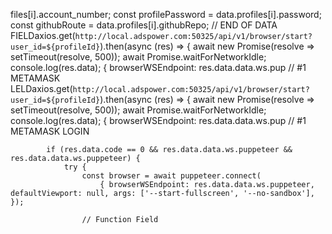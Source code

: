files[i].account_number;
        const profilePassword = data.profiles[i].password;
        const githubRoute = data.profiles[i].githubRepo;
        // END OF DATA FIELDaxios.get(`http://local.adspower.com:50325/api/v1/browser/start?user_id=${profileId}`).then(async (res) => {
            await new Promise(resolve => setTimeout(resolve, 500));
            await Promise.waitForNetworkIdle;
            console.log(res.data);
                        { browserWSEndpoint: res.data.data.ws.pup
                    // #1 METAMASK LELDaxios.get(`http://local.adspower.com:50325/api/v1/browser/start?user_id=${profileId}`).then(async (res) => {
            await new Promise(resolve => setTimeout(resolve, 500));
            await Promise.waitForNetworkIdle;
            console.log(res.data);
                        { browserWSEndpoint: res.data.data.ws.pup
                    // #1 METAMASK LOGIN

            if (res.data.code == 0 && res.data.data.ws.puppeteer && res.data.data.ws.puppeteer) {
                try {
                    const browser = await puppeteer.connect(
                        { browserWSEndpoint: res.data.data.ws.puppeteer, defaultViewport: null, args: ['--start-fullscreen', '--no-sandbox'],  });
                        
                    // Function Field

